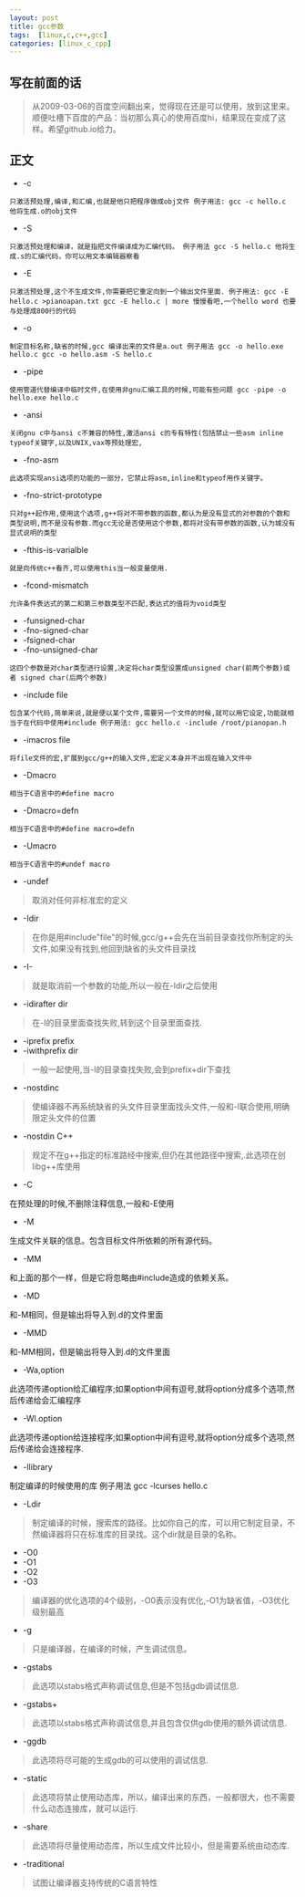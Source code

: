 ```yaml
---
layout: post
title: gcc参数
tags:  [linux,c,c++,gcc]
categories: [linux_c_cpp]
---
```


## 写在前面的话

>  从2009-03-06的百度空间翻出来，觉得现在还是可以使用，放到这里来。顺便吐槽下百度的产品：当初那么真心的使用百度hi，结果现在变成了这样。希望github.io给力。

## 正文

* -c 

` 只激活预处理,编译,和汇编,也就是他只把程序做成obj文件
例子用法:
gcc -c hello.c
他将生成.o的obj文件
`

* -S

` 只激活预处理和编译，就是指把文件编译成为汇编代码。
例子用法
gcc -S hello.c
他将生成.s的汇编代码，你可以用文本编辑器察看
`

* -E

` 只激活预处理,这个不生成文件,你需要把它重定向到一个输出文件里面.
例子用法:
gcc -E hello.c >pianoapan.txt
gcc -E hello.c | more
慢慢看吧,一个hello word 也要与处理成800行的代码
`

* -o

`制定目标名称,缺省的时候,gcc 编译出来的文件是a.out
例子用法
gcc -o hello.exe hello.c
gcc -o hello.asm -S hello.c
`
* -pipe

`使用管道代替编译中临时文件,在使用非gnu汇编工具的时候,可能有些问题
gcc -pipe -o hello.exe hello.c
`

* -ansi

`关闭gnu c中与ansi c不兼容的特性,激活ansi c的专有特性(包括禁止一些asm inline typeof关键字,以及UNIX,vax等预处理宏,
`

* -fno-asm

`此选项实现ansi选项的功能的一部分，它禁止将asm,inline和typeof用作关键字。
`

* -fno-strict-prototype

`只对g++起作用,使用这个选项,g++将对不带参数的函数,都认为是没有显式的对参数的个数和类型说明,而不是没有参数.而gcc无论是否使用这个参数,都将对没有带参数的函数,认为城没有显式说明的类型
`
* -fthis-is-varialble

`就是向传统c++看齐,可以使用this当一般变量使用.
`

* -fcond-mismatch

`允许条件表达式的第二和第三参数类型不匹配,表达式的值将为void类型`

* -funsigned-char
* -fno-signed-char
* -fsigned-char
* -fno-unsigned-char

`这四个参数是对char类型进行设置,决定将char类型设置成unsigned char(前两个参数)或者 signed char(后两个参数)`

* -include file

`包含某个代码,简单来说,就是便以某个文件,需要另一个文件的时候,就可以用它设定,功能就相当于在代码中使用#include
例子用法:
gcc hello.c -include /root/pianopan.h`

* -imacros file

`将file文件的宏,扩展到gcc/g++的输入文件,宏定义本身并不出现在输入文件中`

* -Dmacro

`相当于C语言中的#define macro`

* -Dmacro=defn

`相当于C语言中的#define macro=defn`

* -Umacro

`相当于C语言中的#undef macro`

* -undef

>取消对任何非标准宏的定义

* -Idir

>在你是用#include"file"的时候,gcc/g++会先在当前目录查找你所制定的头文件,如果没有找到,他回到缺省的头文件目录找

* -I-

>就是取消前一个参数的功能,所以一般在-Idir之后使用

* -idirafter dir

>在-I的目录里面查找失败,转到这个目录里面查找.

* -iprefix prefix
* -iwithprefix dir

>一般一起使用,当-I的目录查找失败,会到prefix+dir下查找

* -nostdinc

>使编译器不再系统缺省的头文件目录里面找头文件,一般和-I联合使用,明确限定头文件的位置

* -nostdin C++

>规定不在g++指定的标准路经中搜索,但仍在其他路径中搜索,.此选项在创libg++库使用

* -C

在预处理的时候,不删除注释信息,一般和-E使用

* -M

生成文件关联的信息。包含目标文件所依赖的所有源代码。

* -MM

和上面的那个一样，但是它将忽略由#include造成的依赖关系。

* -MD

和-M相同，但是输出将导入到.d的文件里面

* -MMD

和-MM相同，但是输出将导入到.d的文件里面

* -Wa,option

此选项传递option给汇编程序;如果option中间有逗号,就将option分成多个选项,然后传递给会汇编程序

* -Wl.option

此选项传递option给连接程序;如果option中间有逗号,就将option分成多个选项,然后传递给会连接程序.

* -llibrary

制定编译的时候使用的库
例子用法
gcc -lcurses hello.c

* -Ldir

>制定编译的时候，搜索库的路径。比如你自己的库，可以用它制定目录，不然编译器将只在标准库的目录找。这个dir就是目录的名称。

* -O0
* -O1
* -O2
* -O3

>编译器的优化选项的4个级别，-O0表示没有优化,-O1为缺省值，-O3优化级别最高

* -g

>只是编译器，在编译的时候，产生调试信息。

* -gstabs

>此选项以stabs格式声称调试信息,但是不包括gdb调试信息.

* -gstabs+

>此选项以stabs格式声称调试信息,并且包含仅供gdb使用的额外调试信息.

* -ggdb

>此选项将尽可能的生成gdb的可以使用的调试信息.

* -static

>此选项将禁止使用动态库，所以，编译出来的东西，一般都很大，也不需要什么动态连接库，就可以运行.

* -share

>此选项将尽量使用动态库，所以生成文件比较小，但是需要系统由动态库.

* -traditional

>试图让编译器支持传统的C语言特性